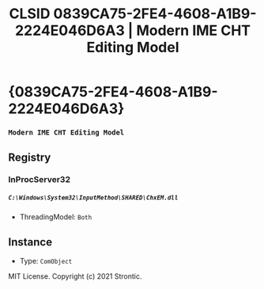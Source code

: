 ﻿---
title: "CLSID 0839CA75-2FE4-4608-A1B9-2224E046D6A3 | Modern IME CHT Editing Model"
excerpt: What is COM-Object CLSID 0839CA75-2FE4-4608-A1B9-2224E046D6A3?
---

# {0839CA75-2FE4-4608-A1B9-2224E046D6A3}

### `Modern IME CHT Editing Model`

## Registry


### InProcServer32

##### `C:\Windows\System32\InputMethod\SHARED\ChxEM.dll`
* ThreadingModel: `Both`

## Instance

* Type: `ComObject`

MIT License. Copyright (c) 2021 Strontic.


